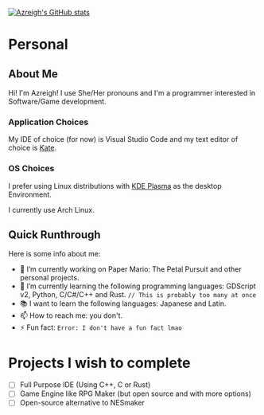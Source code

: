 [![Azreigh's GitHub stats](https://github-readme-stats.vercel.app/api?username=Azreigh&theme=dracula&show_icons=true)](https://github.com/anuraghazra/github-readme-stats)

# Personal

## About Me

Hi! I'm Azreigh! I use She/Her pronouns and I'm a programmer interested in Software/Game development. <br />

### Application Choices

My IDE of choice (for now) is Visual Studio Code and my text editor of choice is [Kate](https://kate-editor.org/).<br />

### OS Choices

I prefer using Linux distributions with [KDE Plasma](https://kde.org/plasma-desktop/) as the desktop Environment.

I currently use Arch Linux.

## Quick Runthrough

Here is some info about me:

- 🔭 I’m currently working on Paper Mario: The Petal Pursuit and other personal projects.
- 🌱 I’m currently learning the following programming languages: GDScript v2, Python, C/C#/C++ and Rust. `// This is probably too many at once`
- 📚 I want to learn the following languages: Japanese and Latin.
- 📫 How to reach me: you don't.
- ⚡ Fun fact: `Error: I don't have a fun fact lmao`

# Projects I wish to complete

- [ ] Full Purpose IDE (Using C++, C or Rust)
- [ ] Game Engine like RPG Maker (but open source and with more options)
- [ ] Open-source alternative to NESmaker
